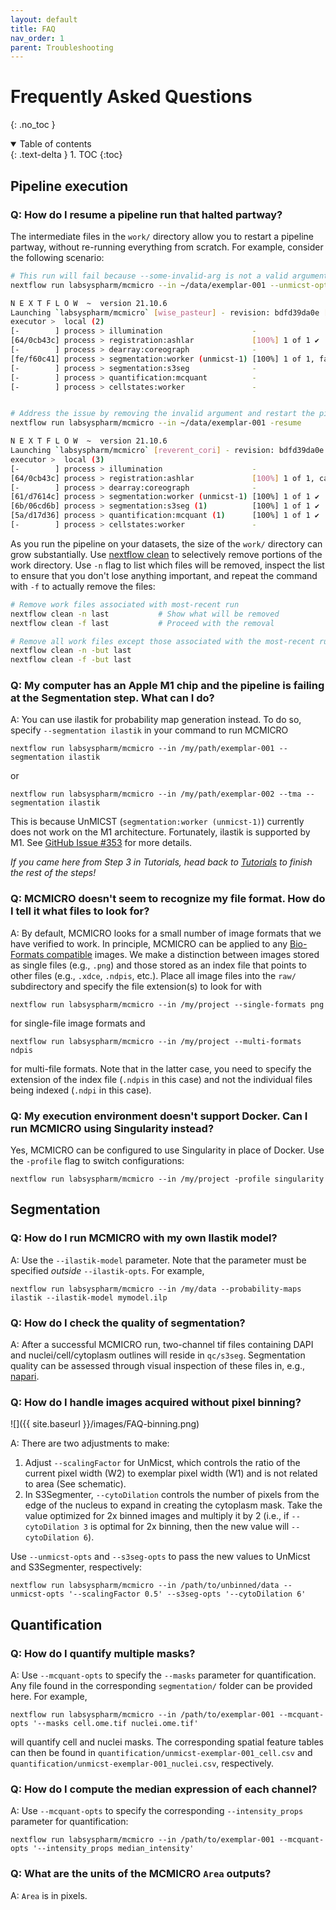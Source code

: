 ```yaml
---
layout: default
title: FAQ
nav_order: 1
parent: Troubleshooting
---
```


# Frequently Asked Questions

{: .no_toc }

<details open markdown="block">
  <summary>
    Table of contents
  </summary>
  {: .text-delta }
1. TOC
{:toc}
</details>

## Pipeline execution

### Q: How do I resume a pipeline run that halted partway?

The intermediate files in the `work/` directory allow you to restart a pipeline partway, without re-running everything from scratch. For example, consider the following scenario:

``` bash
# This run will fail because --some-invalid-arg is not a valid argument for UnMicst
nextflow run labsyspharm/mcmicro --in ~/data/exemplar-001 --unmicst-opts '--some-invalid-arg'

N E X T F L O W  ~  version 21.10.6
Launching `labsyspharm/mcmicro` [wise_pasteur] - revision: bdfd39da0e [master]
executor >  local (2)
[-        ] process > illumination                    -
[64/0cb43c] process > registration:ashlar             [100%] 1 of 1 ✔
[-        ] process > dearray:coreograph              -
[fe/f60c41] process > segmentation:worker (unmicst-1) [100%] 1 of 1, failed: 1 ✘
[-        ] process > segmentation:s3seg              -
[-        ] process > quantification:mcquant          -
[-        ] process > cellstates:worker               -


# Address the issue by removing the invalid argument and restart the pipeline with -resume
nextflow run labsyspharm/mcmicro --in ~/data/exemplar-001 -resume

N E X T F L O W  ~  version 21.10.6
Launching `labsyspharm/mcmicro` [reverent_cori] - revision: bdfd39da0e [master]
executor >  local (3)
[-        ] process > illumination                    -
[64/0cb43c] process > registration:ashlar             [100%] 1 of 1, cached: 1 ✔  # <-- NOTE: Cached
[-        ] process > dearray:coreograph              -
[61/d7614c] process > segmentation:worker (unmicst-1) [100%] 1 of 1 ✔
[6b/06cd6b] process > segmentation:s3seg (1)          [100%] 1 of 1 ✔
[5a/d17d36] process > quantification:mcquant (1)      [100%] 1 of 1 ✔
[-        ] process > cellstates:worker               -
```

As you run the pipeline on your datasets, the size of the `work/` directory can grow substantially. Use [nextflow clean](https://github.com/nextflow-io/nextflow/blob/cli-docs/docs/cli.rst#clean) to selectively remove portions of the work directory. Use `-n` flag to list which files will be removed, inspect the list to ensure that you don't lose anything important, and repeat the command with `-f` to actually remove the files:

``` bash
# Remove work files associated with most-recent run
nextflow clean -n last           # Show what will be removed
nextflow clean -f last           # Proceed with the removal

# Remove all work files except those associated with the most-recent run
nextflow clean -n -but last
nextflow clean -f -but last
```
### Q: My computer has an Apple M1 chip and the pipeline is failing at the Segmentation step. What can I do?

A: You can use ilastik for probability map generation instead. To do so, specify `--segmentation ilastik` in your command to run MCMICRO

```
nextflow run labsyspharm/mcmicro --in /my/path/exemplar-001 --segmentation ilastik
```
or 
```
nextflow run labsyspharm/mcmicro --in /my/path/exemplar-002 --tma --segmentation ilastik
```

This is because UnMICST (`segmentation:worker (unmicst-1)`) currently does not work on the M1 architecture. Fortunately, ilastik is supported by M1. See [GitHub Issue #353](https://github.com/labsyspharm/mcmicro/issues/353) for more details.

*If you came here from Step 3 in Tutorials, head back to [Tutorials](../tutorial/tutorial.html) to finish the rest of the steps!*

### Q: MCMICRO doesn't seem to recognize my file format. How do I tell it what files to look for?

A: By default, MCMICRO looks for a small number of image formats that we have verified to work. In principle, MCMICRO can be applied to any [Bio-Formats compatible](https://docs.openmicroscopy.org/bio-formats/6.0.1/supported-formats.html) images. We make a distinction between images stored as single files (e.g., `.png`) and those stored as an index file that points to other files (e.g., `.xdce`, `.ndpis`, etc.). Place all image files into the `raw/` subdirectory and specify the file extension(s) to look for with

```
nextflow run labsyspharm/mcmicro --in /my/project --single-formats png
```

for single-file image formats and

```
nextflow run labsyspharm/mcmicro --in /my/project --multi-formats ndpis
```

for multi-file formats. Note that in the latter case, you need to specify the extension of the index file (`.ndpis` in this case) and not the individual files being indexed (`.ndpi` in this case).

### Q: My execution environment doesn't support Docker. Can I run MCMICRO using Singularity instead?

Yes, MCMICRO can be configured to use Singularity in place of Docker. Use the `-profile` flag to switch configurations:

```
nextflow run labsyspharm/mcmicro --in /my/project -profile singularity
```

## Segmentation

### Q: How do I run MCMICRO with my own Ilastik model?

A: Use the `--ilastik-model` parameter. Note that the parameter must be specified *outside* `--ilastik-opts`. For example,

```
nextflow run labsyspharm/mcmicro --in /my/data --probability-maps ilastik --ilastik-model mymodel.ilp
```

### Q: How do I check the quality of segmentation?

A: After a successful MCMICRO run, two-channel tif files containing DAPI and nuclei/cell/cytoplasm outlines will reside in `qc/s3seg`. Segmentation quality can be assessed through visual inspection of these files in, e.g., [napari](https://napari.org/).

### Q: How do I handle images acquired without pixel binning?

![]({{ site.baseurl }}/images/FAQ-binning.png)

A: There are two adjustments to make:

1. Adjust `--scalingFactor` for UnMicst, which controls the ratio of the current pixel width (W2) to exemplar pixel width (W1) and is not related to area (See schematic).
1. In S3Segmenter, `--cytoDilation` controls the number of pixels from the edge of the nucleus to expand in creating the cytoplasm mask. Take the value optimized for 2x binned images and multiply it by 2 (i.e., if `--cytoDilation 3` is optimal for 2x binning, then the new value will `--cytoDilation 6`).

Use `--unmicst-opts` and `--s3seg-opts` to pass the new values to UnMicst and S3Segmenter, respectively:

```
nextflow run labsyspharm/mcmicro --in /path/to/unbinned/data --unmicst-opts '--scalingFactor 0.5' --s3seg-opts '--cytoDilation 6'
```

## Quantification

### Q: How do I quantify multiple masks?

A: Use `--mcquant-opts` to specify the `--masks` parameter for quantification. Any file found in the corresponding `segmentation/` folder can be provided here. For example,

```
nextflow run labsyspharm/mcmicro --in /path/to/exemplar-001 --mcquant-opts '--masks cell.ome.tif nuclei.ome.tif'
```

will quantify cell and nuclei masks. The corresponding spatial feature tables can then be found in `quantification/unmicst-exemplar-001_cell.csv` and `quantification/unmicst-exemplar-001_nuclei.csv`, respectively.

### Q: How do I compute the median expression of each channel?

A: Use `--mcquant-opts` to specify the corresponding `--intensity_props` parameter for quantification:

```
nextflow run labsyspharm/mcmicro --in /path/to/exemplar-001 --mcquant-opts '--intensity_props median_intensity'
```

### Q: What are the units of the MCMICRO `Area` outputs?

A: `Area` is in pixels.